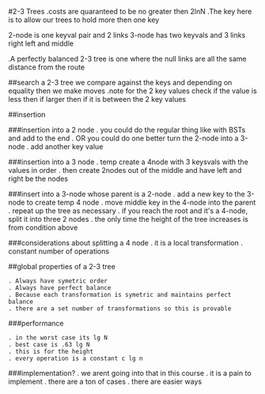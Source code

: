 #2-3 Trees
.costs are quaranteed to be no greater then 2lnN
.The key here is to allow our trees to hold more then one key

2-node is one keyval pair and 2 links
3-node has two keyvals and 3 links right left and middle

.A perfectly balanced 2-3 tree is one where the null links are all the 
same distance from the route

##search a 2-3 tree
we compare against the keys and depending on equality then we make moves
.note for the 2 key values check if the value is less then if larger then if it is between the 2 key values

##insertion

###insertion into a 2 node
    . you could do the regular thing like with BSTs and add to the end 
    . OR you could do one better turn the 2-node into a 3-node
    . add another key value

###insertion into a 3 node
    . temp create a 4node with 3 keysvals with the values in order
    . then create 2nodes out of the middle and have left and right be the nodes 

###insert into a 3-node whose parent is a 2-node
    . add a new key to the 3-node to create temp 4 node
    . move middle key in the 4-node into the parent
    . repeat up the tree as necessary
    . if you reach the root and it's a 4-node, split it into three 2 nodes
    . the only time the height of the tree increases is from condition above

###considerations about splitting a 4 node
    . it is a local transformation
    . constant number of operations

##global properties of a 2-3 tree

    . Always have symetric order
    . Always have perfect balance
    . Because each transformation is symetric and maintains perfect balance
    . there are a set number of transformations so this is provable

###performance

    . in the worst case its lg N
    . best case is .63 lg N
    . this is for the height
    . every operation is a constant c lg n

###implementation?
    . we arent going into that in this course
    . it is a pain to implement
    . there are a ton of cases
    . there are easier ways


